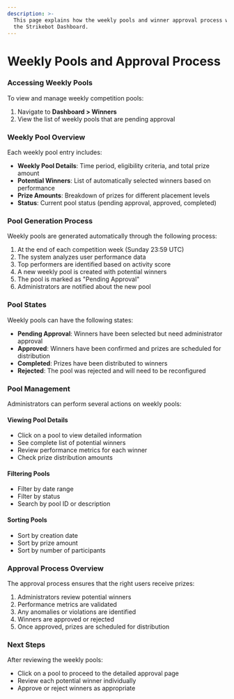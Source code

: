 ```yaml
---
description: >-
  This page explains how the weekly pools and winner approval process works in
  the Strikebot Dashboard.
---
```


# Weekly Pools and Approval Process

### Accessing Weekly Pools

To view and manage weekly competition pools:

1. Navigate to **Dashboard > Winners**
2. View the list of weekly pools that are pending approval

### Weekly Pool Overview

Each weekly pool entry includes:

* **Weekly Pool Details**: Time period, eligibility criteria, and total prize amount
* **Potential Winners**: List of automatically selected winners based on performance
* **Prize Amounts**: Breakdown of prizes for different placement levels
* **Status**: Current pool status (pending approval, approved, completed)

### Pool Generation Process

Weekly pools are generated automatically through the following process:

1. At the end of each competition week (Sunday 23:59 UTC)
2. The system analyzes user performance data
3. Top performers are identified based on activity score
4. A new weekly pool is created with potential winners
5. The pool is marked as "Pending Approval"
6. Administrators are notified about the new pool

### Pool States

Weekly pools can have the following states:

* **Pending Approval**: Winners have been selected but need administrator approval
* **Approved**: Winners have been confirmed and prizes are scheduled for distribution
* **Completed**: Prizes have been distributed to winners
* **Rejected**: The pool was rejected and will need to be reconfigured

### Pool Management

Administrators can perform several actions on weekly pools:

#### Viewing Pool Details

* Click on a pool to view detailed information
* See complete list of potential winners
* Review performance metrics for each winner
* Check prize distribution amounts

#### Filtering Pools

* Filter by date range
* Filter by status
* Search by pool ID or description

#### Sorting Pools

* Sort by creation date
* Sort by prize amount
* Sort by number of participants

### Approval Process Overview

The approval process ensures that the right users receive prizes:

1. Administrators review potential winners
2. Performance metrics are validated
3. Any anomalies or violations are identified
4. Winners are approved or rejected
5. Once approved, prizes are scheduled for distribution

### Next Steps

After reviewing the weekly pools:

* Click on a pool to proceed to the detailed approval page
* Review each potential winner individually
* Approve or reject winners as appropriate
